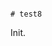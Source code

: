                                                                                                                                                                                                                                                                                                                                                                                                                                                                                                                                                                                                                                                                                                                                                                                 # test8

Init.
